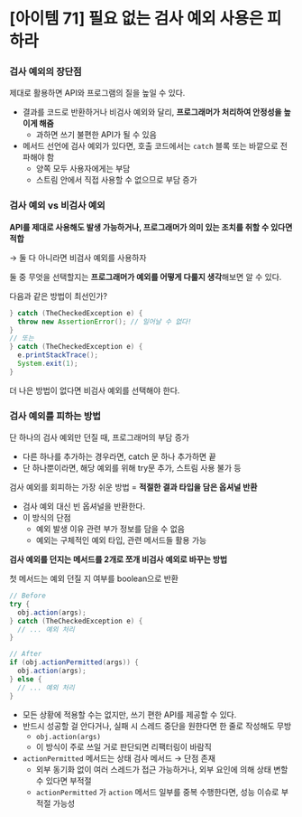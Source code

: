 # [아이템 71] 필요 없는 검사 예외 사용은 피하라

### 검사 예외의 장단점

제대로 활용하면 API와 프로그램의 질을 높일 수 있다.

- 결과를 코드로 반환하거나 비검사 예외와 달리, **프로그래머가 처리하여 안정성을 높이게 해줌**
    - 과하면 쓰기 불편한 API가 될 수 있음
- 메서드 선언에 검사 예외가 있다면, 호출 코드에서는 `catch` 블록 또는 바깥으로 전파해야 함
    - 양쪽 모두 사용자에게는 부담
    - 스트림 안에서 직접 사용할 수 없으므로 부담 증가

### 검사 예외 vs 비검사 예외

**API를 제대로 사용해도 발생 가능하거나, 프로그래머가 의미 있는 조치를 취할 수 있다면 적합**

→ 둘 다 아니라면 비검사 예외를 사용하자

둘 중 무엇을 선택할지는 **프로그래머가 예외를 어떻게 다룰지 생각**해보면 알 수 있다.

다음과 같은 방법이 최선인가?

```java
} catch (TheCheckedException e) {
  throw new AssertionError(); // 일어날 수 없다!
}
// 또는
} catch (TheCheckedException e) {
  e.printStackTrace();
  System.exit(1);
}
```

더 나은 방법이 없다면 비검사 예외를 선택해야 한다.

### 검사 예외를 피하는 방법

단 하나의 검사 예외만 던질 때, 프로그래머의 부담 증가

- 다른 하나를 추가하는 경우라면, catch 문 하나 추가하면 끝
- 단 하나뿐이라면, 해당 예외를 위해 try문 추가, 스트림 사용 불가 등

검사 예외를 회피하는 가장 쉬운 방법 = **적절한 결과 타입을 담은 옵셔널 반환**

- 검사 예외 대신 빈 옵셔널을 반환한다.
- 이 방식의 단점
    - 예외 발생 이유 관련 부가 정보를 담을 수 없음
    - 예외는 구체적인 예외 타입, 관련 메서드들 활용 가능

**검사 예외를 던지는 메서드를 2개로 쪼개 비검사 예외로 바꾸는 방법**

첫 메서드는 예외 던질 지 여부를 boolean으로 반환

```java
// Before
try {
  obj.action(args);
} catch (TheCheckedException e) {
  // ... 예외 처리
}

// After
if (obj.actionPermitted(args)) {
  obj.action(args);
} else {
  // ... 예외 처리
}
```

- 모든 상황에 적용할 수는 없지만, 쓰기 편한 API를 제공할 수 있다.
- 반드시 성공할 걸 안다거나, 실패 시 스레드 중단을 원한다면 한 줄로 작성해도 무방
    - `obj.action(args)`
    - 이 방식이 주로 쓰일 거로 판단되면 리팩터링이 바람직
- `actionPermitted` 메서드는 상태 검사 메서드 → 단점 존재
    - 외부 동기화 없이 여러 스레드가 접근 가능하거나, 외부 요인에 의해 상태 변할 수 있다면 부적절
    - `actionPermitted` 가 `action` 메서드 일부를 중복 수행한다면, 성능 이슈로 부적절 가능성